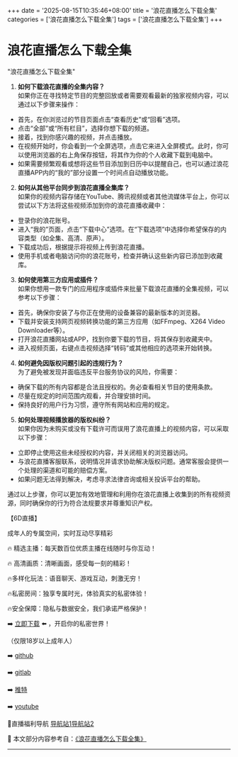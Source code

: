 +++
date = '2025-08-15T10:35:46+08:00'
title = '浪花直播怎么下载全集'
categories = ['浪花直播怎么下载全集']
tags = ['浪花直播怎么下载全集']
+++

# 浪花直播怎么下载全集

"浪花直播怎么下载全集"
1. **如何下载浪花直播的全集内容？**  
如果你正在寻找特定节目的完整回放或者需要观看最新的独家视频内容，可以通过以下步骤来操作：
- 首先，在你浏览过的节目页面点击“查看历史”或“回看”选项。 
- 点击“全部”或“所有栏目”，选择你想下载的频道。
- 接着，找到你感兴趣的视频，并点击播放。
- 在视频开始时，你会看到一个全屏选项，点击它来进入全屏模式。此时，你可以使用浏览器的右上角保存按钮，将其作为你的个人收藏下载到电脑中。
- 如果需要频繁观看或想将这些节目添加到日历中以提醒自己，也可以通过浪花直播APP内的“我的”部分设置一个时间点自动播放功能。

2. **如何从其他平台同步到浪花直播全集库？**  
如果你的视频内容存储在YouTube、腾讯视频或者其他流媒体平台上，你可以尝试以下方法将这些视频添加到你的浪花直播收藏中：
- 登录你的浪花账号。
- 进入“我的”页面，点击“下载中心”选项。在“下载选项”中选择你希望保存的内容类型（如全集、高清、原声）。
- 下载成功后，根据提示将视频上传到浪花直播。
- 使用手机或者电脑访问你的浪花账号，检查并确认这些新内容已添加到收藏库。

3. **如何使用第三方应用或插件？**  
如果你想用一款专门的应用程序或插件来批量下载浪花直播的全集视频，可以参考以下步骤：
- 首先，确保你安装了与你正在使用的设备兼容的最新版本的浏览器。
- 下载并安装支持网页视频转换功能的第三方应用（如FFmpeg、X264 Video Downloader等）。
- 打开浪花直播网站或APP，找到你要下载的节目，将其保存到收藏夹中。
- 进入视频页面，右键点击视频选择“转码”或其他相应的选项来开始转换。

4. **如何避免因版权问题引起的违规行为？**  
为了避免被发现并面临违反平台服务协议的风险，你需要：
- 确保下载的所有内容都是合法且授权的。务必查看相关节目的使用条款。
- 尽量在规定的时间范围内观看，并合理安排时间。
- 保持良好的用户行为习惯，遵守所有网站和应用的规定。

5. **如何处理视频播放器的版权纠纷？**  
如果你因为未购买或没有下载许可而误用了浪花直播上的视频内容，可以采取以下步骤：
- 立即停止使用这些未经授权的内容，并关闭相关的浏览器访问。
- 与浪花直播客服联系，说明情况并请求协助解决版权问题。通常客服会提供一个处理的渠道和可能的赔偿方案。
- 如果问题无法得到解决，考虑寻求法律咨询或相关投诉平台的帮助。

通过以上步骤，你可以更加有效地管理和利用你在浪花直播上收集到的所有视频资源，同时确保你的行为符合法规要求并尊重知识产权。

【6D直播】

 成年人的专属空间，实时互动尽享精彩

🔥 精选主播：每天数百位优质主播在线随时与你互动！

🔥 高清画质：清晰画面，感受每一刻的精彩！

🔥多样化玩法：语音聊天、游戏互动，刺激无穷！

🔥私密房间：独享专属时光，体验真实的私密体验！

🔥安全保障：隐私与数据安全，我们承诺严格保护！

➡️ [立即下载](https://down123.s3.ap-east-1.amazonaws.com/down/down.html?channelCode=blog) ⬅️ ，开启你的私密世界！

 （仅限18岁以上成年人）

➡️ [github](https://aldult-live.github.io/)

➡️ [gitlab](https://seo-09598d.gitlab.io/)

➡️ [推特](https://x.com/wegame33)

➡️ [youtube](https://www.youtube.com/@6Dlive)

🔞直播福利导航   [导航站1](https://webstack-86085a.gitlab.io/)[导航站2](https://onlygit123-2.github.io/)

📘 本文部分内容参考自：[《浪花直播怎么下载全集》](https://webstack-hugo-12.pages.dev/)

---
